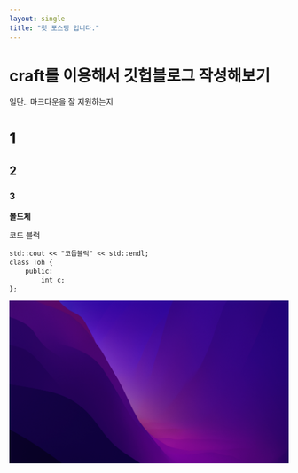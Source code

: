 ```yaml
---
layout: single
title: "첫 포스팅 입니다."
---
```


# craft를 이용해서 깃헙블로그 작성해보기

일단.. 마크다운을 잘 지원하는지

# 1

## 2

### 3

**볼드체**

코드 블럭

```
std::cout << "코듭블럭" << std::endl;
class Toh {
	public:
		int c;
};
```
![샘플 이미지](../images/ss.png)